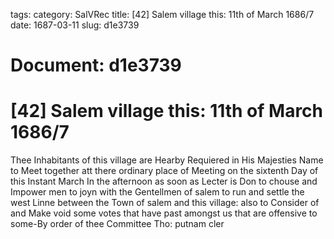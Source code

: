 tags: 
category: SalVRec
title: [42] Salem village this: 11th of March 1686/7
date: 1687-03-11
slug: d1e3739




# Document: d1e3739


# [42] Salem village this: 11th of March 1686/7

Thee Inhabitants of this village are Hearby Requiered in His Majesties Name to Meet together att there ordinary place of Meeting on the sixtenth Day of this Instant March In the afternoon as soon as Lecter is Don to chouse and Impower men to joyn with the Gentellmen of salem to run and settle the west Linne between the Town of salem and this village: also to Consider of and Make void some votes that have past amongst us that are offensive to some-By order of thee Committee Tho: putnam cler
